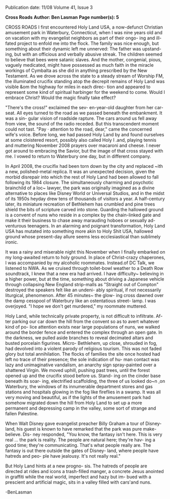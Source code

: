 Publication date: 11/08
Volume 41, Issue 3

**Cross Roads**
**Author: Ben Lasman**
**Page number(s): 5**

CROSS ROADS 
I first encountered Holy Land USA, a 
now-defunct Christian amusement park 
in Waterbury, Connecticut, when I was 
nine years old and on vacation with my 
evangelist neighbors as part of their ongo-
ing and ill-fated project to enfold me into 
the flock. The family was nice enough, 
but something about their dynamic left 
me unnerved: The father was upstand-
ing, but with an officious and verbally 
abusive streak. The children seemed to 
believe that bees were satanic slaves. And 
the mother, congenial, pious, vaguely 
medicated, might have possessed as much 
faith in the miracle workings of Cymbalta 
as she did in anything prescribed by the 
New Testament. As we drove across the 
state to a steady stream of Worship FM, 
the illuminated crucifix standing atop the 
decrepit remains of Holy Land was visible 
&om the highway for miles in each direc-
tion and appeared to represent some kind 
of spiritual harbinger for the weekend to 
come. Would I embrace Christ? Would 
the magic finally take effect? 

"There's the cross!" exclaimed the sev-
en-year-old daughter from her car-seat. 
All eyes turned to the road as we passed 
beneath the embankment. It was a sin-
gular vision of roadside rapture. The cars 
around us fell away from view, the sound 
of the radio receded. But this transcendent 
moment could not tast. "Pay · attention 
to the road, dear," came the concerned 
wife's voice. Before long, we had passed 
Holy Land by and found ourselves at 
some cloistered resort, possibly also called 
Holy I .and, playing tennis and muttering 
November 2008 
prayers over macaroni and cheese. I never 
got around to embracing the Savior, but 
the image of that cross stayed with me. I 
vowed to return to Waterbury one day, but 
in different company. 

In April 2008, the crucifix had been 
torn down by the city and replaced ~ith 
a new, polished-metal replica. It was an 
unexpected decision, given the morbid 
disrepair into which the rest of Holy Land 
had been allowed to fall following its 1984 
closure. The simultaneously charming and 
psychotic brainchild of a loc~ lawyer, the 
park was originally imagined as a divine 
alternative to places like Disney World 
or Universal Studios, and in the midst of 
its 1950s heyday drew tens of thousands 
of visitors a year. A half-century later, its 
miniature recreation of Bethlehem has 
crumbled and pine trees shield the bits of 
scripture carved into stone. Guarding the 
hallowed ground is a convent of nuns who 
reside in a complex by the chain-linked 
gate and make it their business to chase 
away marauding hoboes or sexually ad-
venturous teenagers. In an alarming and 
poignant transformation, Holy Land USA 
has mutated into something more akin to 
Holy Shit USA, hallowed ground whose 
present-day allure seems less ecclesiastical 
than sublimely ironic. 

It was a rainy and miserable night this 
November when I finally embarked on 
my long-awaited return to holy ground. 
In place of Christ-crazy chaperones, I was 
accompanied by my alcoholic roommates. 
Instead.of DC Talk, we listened to NWA. 
As we cruised through toilet-bowl weather 
to a Death Row soundtrack, I knew that 
a new era had arrived. I have difficulty~ 
believing in a higher power, but at the 
time, something about driving a Japanese 
vehicle through collapsing New England 
strip-malls as "Straight out of Compton" 
destroyed the speakers felt like an undeni-
ably spiritual, if not necessarily liturgical, 
phenomenon. After 45 minutes~ the glow-
ing cross dawned over the damp cesspool 
of Waterbury like an ostentatious street-
lamp. I was overjoyed. "I hope we don't 
get murdered," my roommate muttered. 

Holy Land, while technically private 
property, is not difficult to infiltrate. Af-
ter parking our car down the hill from the 
convent so as to avert whatever kind of po-
lice attention exists near large populations 
of nuns, we walked around the border 
fence and entered the complex through 
an open gate. In the darkness, we pulled 
aside branches to reveal decimated altars 
and busted porcelain figurines. Micro-
Bethlehem, up close, shrouded in fog, had 
devolved into a violent parody of religious 
tourism. This was not faded glory but 
total annihilation. The flocks of families 
the site once hosted had left no trace of 
their presence; the sole indication of hu-
man contact was lazy and unimaginative 
vandalism, an anarchy sign spray-painted 
over a shattered Virgin. We moved uphill, 
pushing past trees, until the forest opened 
up and the crucifix stood before us. Stand-
ing on the cinder base beneath its soar-
ing, electrified scaffolding, the three of us 
looked do~n ,on Waterbury, the windows 
of its innumerable department stores and 
gas stations and hospitals glowing in the 
fog like fireflies in a swamp. It was all very 
moving and beautiful, as if the lights of the 
amusement park had somehow migrated 
down the hill from Holy Land to set up a 
more permanent and depressing camp in 
the valley, some sort of strange and fallen 
Palestine. 

When Walt Disney gave evangelist 
preacher Billy Graham a tour of Disney-
land, his guest is known to have remarked 
that the park was pure make-believe. Dis-
ney responded, "You know, the fantasy isn't 
here. This is very real ... the park is reality. 
The people are natural here; they're hav-
ing a good time; they're communicating. 
That's what people really are. The fantasy 
is out there 
outside the gates of Disney-
land, where people have hatreds and peo-
ple have jealousy. It's not really real." 

But Holy Land hints at a new progno-
sis. The hatreds of people are directed at 
rides and icons 
a trash-filled manger, a 
concrete Jesus anointed in graffiti 
while 
the real world, imperfect and hazy but im-
bued with a prescient and artificial magic, 
sits in a valley filled with cars'and nuns. 

-BenLasman